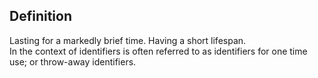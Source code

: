 ## Definition
Lasting for a markedly brief time. Having a short lifespan.\
In the context of identifiers is often referred to as identifiers for one time use; or throw-away identifiers.

